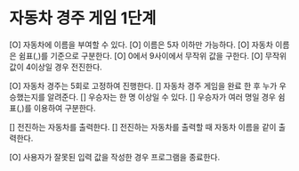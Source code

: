 # 자동차 경주 게임 1단계

[O] 자동차에 이름을 부여할 수 있다.
[O] 이름은 5자 이하만 가능하다.
[O] 자동차 이름은 쉼표(,)를 기준으로 구분한다.
[O] 0에서 9사이에서 무작위 값을 구한다.
[O] 무작위 값이 4이상일 경우 전진한다.

[O] 자동차 경주는 5회로 고정하여 진행한다.
[] 자동차 경주 게임을 완료 한 후 누가 우승했는지를 알려준다.
[] 우승자는 한 명 이상일 수 있다.
[] 우승자가 여러 명일 경우 쉼표(,)를 이용하여 구분한다.

[] 전진하는 자동차를 출력한다.
[] 전진하는 자동차를 출력할 때 자동차 이름을 같이 출력한다.

[O] 사용자가 잘못된 입력 값을 작성한 경우 프로그램을 종료한다.
